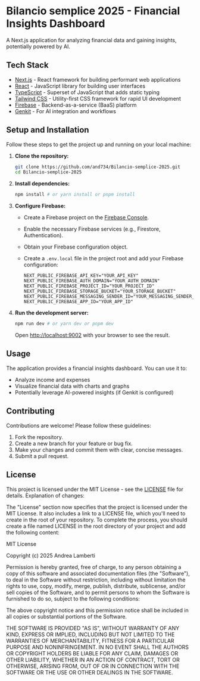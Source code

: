 # Bilancio semplice 2025 - Financial Insights Dashboard

A Next.js application for analyzing financial data and gaining insights, potentially powered by AI.

## Tech Stack

*   [Next.js](https://nextjs.org/) - React framework for building performant web applications
*   [React](https://reactjs.org/) - JavaScript library for building user interfaces
*   [TypeScript](https://www.typescriptlang.org/) - Superset of JavaScript that adds static typing
*   [Tailwind CSS](https://tailwindcss.com/) - Utility-first CSS framework for rapid UI development
*   [Firebase](https://firebase.google.com/) - Backend-as-a-service (BaaS) platform
*   [Genkit](https://genkit.dev/) - For AI integration and workflows

## Setup and Installation

Follow these steps to get the project up and running on your local machine:

1.  **Clone the repository:**

    ```bash
    git clone https://github.com/and734/Bilancio-semplice-2025.git
    cd Bilancio-semplice-2025
    ```

2.  **Install dependencies:**

    ```bash
    npm install # or yarn install or pnpm install
    ```

3.  **Configure Firebase:**

    *   Create a Firebase project on the [Firebase Console](https://console.firebase.google.com/).
    *   Enable the necessary Firebase services (e.g., Firestore, Authentication).
    *   Obtain your Firebase configuration object.
    *   Create a `.env.local` file in the project root and add your Firebase configuration:

        ```
        NEXT_PUBLIC_FIREBASE_API_KEY="YOUR_API_KEY"
        NEXT_PUBLIC_FIREBASE_AUTH_DOMAIN="YOUR_AUTH_DOMAIN"
        NEXT_PUBLIC_FIREBASE_PROJECT_ID="YOUR_PROJECT_ID"
        NEXT_PUBLIC_FIREBASE_STORAGE_BUCKET="YOUR_STORAGE_BUCKET"
        NEXT_PUBLIC_FIREBASE_MESSAGING_SENDER_ID="YOUR_MESSAGING_SENDER_ID"
        NEXT_PUBLIC_FIREBASE_APP_ID="YOUR_APP_ID"
        ```

4.  **Run the development server:**

    ```bash
    npm run dev # or yarn dev or pnpm dev
    ```

    Open [http://localhost:9002](http://localhost:9002) with your browser to see the result.

## Usage

The application provides a financial insights dashboard. You can use it to:

*   Analyze income and expenses
*   Visualize financial data with charts and graphs
*   Potentially leverage AI-powered insights (if Genkit is configured)

## Contributing

Contributions are welcome! Please follow these guidelines:

1.  Fork the repository.
2.  Create a new branch for your feature or bug fix.
3.  Make your changes and commit them with clear, concise messages.
4.  Submit a pull request.

## License

This project is licensed under the MIT License - see the [LICENSE](LICENSE) file for details.
Explanation of changes:

The "License" section now specifies that the project is licensed under the MIT License.
It also includes a link to a LICENSE file, which you'll need to create in the root of your repository.
To complete the process, you should create a file named LICENSE in the root directory of your project and add the following content:

MIT License

Copyright (c) 2025 Andrea Lamberti

Permission is hereby granted, free of charge, to any person obtaining a copy
of this software and associated documentation files (the "Software"), to deal
in the Software without restriction, including without limitation the rights
to use, copy, modify, merge, publish, distribute, sublicense, and/or sell
copies of the Software, and to permit persons to whom the Software is
furnished to do so, subject to the following conditions:

The above copyright notice and this permission notice shall be included in all
copies or substantial portions of the Software.

THE SOFTWARE IS PROVIDED "AS IS", WITHOUT WARRANTY OF ANY KIND, EXPRESS OR
IMPLIED, INCLUDING BUT NOT LIMITED TO THE WARRANTIES OF MERCHANTABILITY,
FITNESS FOR A PARTICULAR PURPOSE AND NONINFRINGEMENT. IN NO EVENT SHALL THE
AUTHORS OR COPYRIGHT HOLDERS BE LIABLE FOR ANY CLAIM, DAMAGES OR OTHER
LIABILITY, WHETHER IN AN ACTION OF CONTRACT, TORT OR OTHERWISE, ARISING FROM,
OUT OF OR IN CONNECTION WITH THE SOFTWARE OR THE USE OR OTHER DEALINGS IN THE
SOFTWARE.
